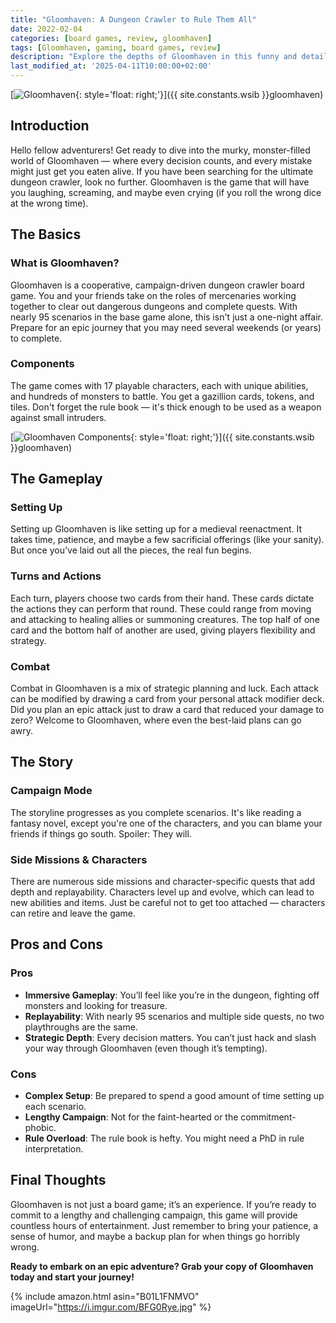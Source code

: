 ```yaml
---
title: "Gloomhaven: A Dungeon Crawler to Rule Them All"
date: 2022-02-04
categories: [board games, review, gloomhaven]
tags: [Gloomhaven, gaming, board games, review]
description: "Explore the depths of Gloomhaven in this funny and detailed review. Find out why this game is a must-have for dungeon crawler enthusiasts."
last_modified_at: '2025-04-11T10:00:00+02:00'
---
```


[![Gloomhaven](https://i.imgur.com/Jm8ynpT.jpg){: style='float: right;'}]({{ site.constants.wsib }}gloomhaven)

## Introduction

Hello fellow adventurers! Get ready to dive into the murky, monster-filled world of Gloomhaven — where every decision counts, and every mistake might just get you eaten alive. If you have been searching for the ultimate dungeon crawler, look no further. Gloomhaven is the game that will have you laughing, screaming, and maybe even crying (if you roll the wrong dice at the wrong time).

## The Basics

### What is Gloomhaven?

Gloomhaven is a cooperative, campaign-driven dungeon crawler board game. You and your friends take on the roles of mercenaries working together to clear out dangerous dungeons and complete quests. With nearly 95 scenarios in the base game alone, this isn't just a one-night affair. Prepare for an epic journey that you may need several weekends (or years) to complete.

### Components

The game comes with 17 playable characters, each with unique abilities, and hundreds of monsters to battle. You get a gazillion cards, tokens, and tiles. Don't forget the rule book — it's thick enough to be used as a weapon against small intruders.

[![Gloomhaven Components](https://i.imgur.com/6s4IJiPm.png){: style='float: right;'}]({{ site.constants.wsib }}gloomhaven)

## The Gameplay

### Setting Up

Setting up Gloomhaven is like setting up for a medieval reenactment. It takes time, patience, and maybe a few sacrificial offerings (like your sanity). But once you’ve laid out all the pieces, the real fun begins.

### Turns and Actions

Each turn, players choose two cards from their hand. These cards dictate the actions they can perform that round. These could range from moving and attacking to healing allies or summoning creatures. The top half of one card and the bottom half of another are used, giving players flexibility and strategy.

### Combat

Combat in Gloomhaven is a mix of strategic planning and luck. Each attack can be modified by drawing a card from your personal attack modifier deck. Did you plan an epic attack just to draw a card that reduced your damage to zero? Welcome to Gloomhaven, where even the best-laid plans can go awry.

## The Story

### Campaign Mode

The storyline progresses as you complete scenarios. It's like reading a fantasy novel, except you're one of the characters, and you can blame your friends if things go south. Spoiler: They will.

### Side Missions & Characters

There are numerous side missions and character-specific quests that add depth and replayability. Characters level up and evolve, which can lead to new abilities and items. Just be careful not to get too attached — characters can retire and leave the game.

## Pros and Cons

### Pros

- **Immersive Gameplay**: You’ll feel like you’re in the dungeon, fighting off monsters and looking for treasure.
- **Replayability**: With nearly 95 scenarios and multiple side quests, no two playthroughs are the same.
- **Strategic Depth**: Every decision matters. You can’t just hack and slash your way through Gloomhaven (even though it’s tempting).

### Cons

- **Complex Setup**: Be prepared to spend a good amount of time setting up each scenario.
- **Lengthy Campaign**: Not for the faint-hearted or the commitment-phobic.
- **Rule Overload**: The rule book is hefty. You might need a PhD in rule interpretation.

## Final Thoughts

Gloomhaven is not just a board game; it’s an experience. If you’re ready to commit to a lengthy and challenging campaign, this game will provide countless hours of entertainment. Just remember to bring your patience, a sense of humor, and maybe a backup plan for when things go horribly wrong.

**Ready to embark on an epic adventure? Grab your copy of Gloomhaven today and start your journey!**

{% include amazon.html asin="B01L1FNMVO" imageUrl="https://i.imgur.com/BFG0Rye.jpg" %}
